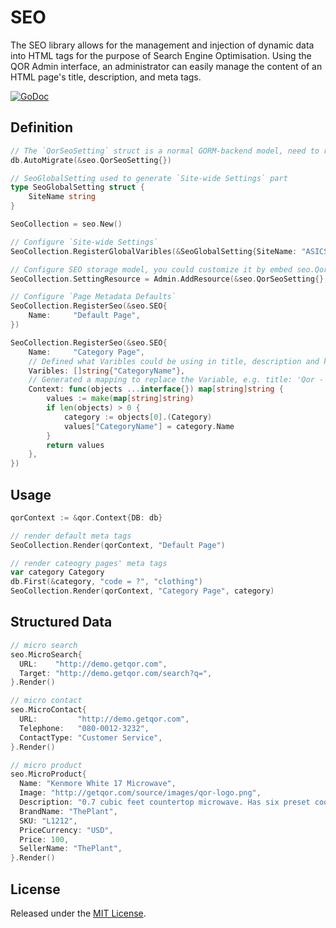 # SEO

The SEO library allows for the management and injection of dynamic data into HTML tags for the purpose of Search Engine Optimisation. Using the QOR Admin interface, an administrator can easily manage the content of an HTML page's title, description, and meta tags.

[![GoDoc](https://godoc.org/GoTenancy/libs/seo?status.svg)](https://godoc.org/GoTenancy/libs/seo)

## Definition

```go
// The `QorSeoSetting` struct is a normal GORM-backend model, need to run migration before using it
db.AutoMigrate(&seo.QorSeoSetting{})

// SeoGlobalSetting used to generate `Site-wide Settings` part
type SeoGlobalSetting struct {
    SiteName string
}

SeoCollection = seo.New()

// Configure `Site-wide Settings`
SeoCollection.RegisterGlobalVaribles(&SeoGlobalSetting{SiteName: "ASICS"})

// Configure SEO storage model, you could customize it by embed seo.QorSeoSetting to your custom model
SeoCollection.SettingResource = Admin.AddResource(&seo.QorSeoSetting{}, &admin.Config{Name: "SEO", Invisible: true})

// Configure `Page Metadata Defaults`
SeoCollection.RegisterSeo(&seo.SEO{
    Name:     "Default Page",
})

SeoCollection.RegisterSeo(&seo.SEO{
    Name:     "Category Page",
    // Defined what Varibles could be using in title, description and keywords
    Varibles: []string{"CategoryName"},
    // Generated a mapping to replace the Variable, e.g. title: 'Qor - {{CategoryName}}", will be dislayed as 'Qor - Clothing'
    Context: func(objects ...interface{}) map[string]string {
        values := make(map[string]string)
        if len(objects) > 0 {
            category := objects[0].(Category)
            values["CategoryName"] = category.Name
        }
        return values
    },
})
```

## Usage

```go
qorContext := &qor.Context{DB: db}

// render default meta tags
SeoCollection.Render(qorContext, "Default Page")

// render cateogry pages' meta tags
var category Category
db.First(&category, "code = ?", "clothing")
SeoCollection.Render(qorContext, "Category Page", category)

```

## Structured Data

```go
// micro search
seo.MicroSearch{
  URL:    "http://demo.getqor.com",
  Target: "http://demo.getqor.com/search?q=",
}.Render()

// micro contact
seo.MicroContact{
  URL:         "http://demo.getqor.com",
  Telephone:   "080-0012-3232",
  ContactType: "Customer Service",
}.Render()

// micro product
seo.MicroProduct{
  Name: "Kenmore White 17 Microwave",
  Image: "http://getqor.com/source/images/qor-logo.png",
  Description: "0.7 cubic feet countertop microwave. Has six preset cooking categories and convenience features like Add-A-Minute and Child Lock."
  BrandName: "ThePlant",
  SKU: "L1212",
  PriceCurrency: "USD",
  Price: 100,
  SellerName: "ThePlant",
}.Render()
```

## License

Released under the [MIT License](http://opensource.org/licenses/MIT).
